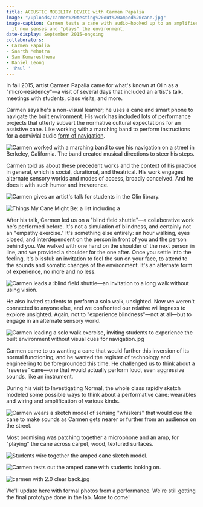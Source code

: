 ```yaml
---
title: ACOUSTIC MOBILITY DEVICE with Carmen Papalia
image: "/uploads/carmen%20testing%20out%20amped%20cane.jpg"
image-caption: Carmen tests a cane with audio—hooked up to an amplifier and microphone,
  it now senses and "plays" the environment.
date-display: September 2015–ongoing
collaborators:
- Carmen Papalia
- Saarth Mehotra
- Sam Kumaresthena
- Daniel Leong
- 'Paul '
---
```


In fall 2015, artist Carmen Papalia came for what's known at Olin as a "micro-residency"—a visit of several days that included an artist's talk, meetings with students, class visits, and more.

Carmen says he's a non-visual learner; he uses a cane and smart phone to navigate the built environment. His work has included lots of performance projects that utterly subvert the normative cultural expectations for an assistive cane. Like working with a marching band to perform instructions for a convivial audio [form of navigation](http://www.bbc.com/news/blogs-ouch-31749643).

![Carmen worked with a marching band to cue his navigation on a street in Berkeley, California. The band created musical directions to steer his steps.](/uploads/carmen%2520marching%2520band.jpg)

Carmen told us about these precedent works and the context of his practice in general, which is social, durational, and theatrical. His work engages alternate sensory worlds and modes of access, broadly conceived. And he does it with such humor and irreverence.

![Carmen gives an artist's talk for students in the Olin library.](/uploads/carmen%2520artists%2520talk.jpg)

![Things My Cane Might Be: a list including a ](/uploads/things%2520my%2520cane%2520might%2520be.jpg)

After his talk, Carmen led us on a "blind field shuttle"—a collaborative work he's performed before. It's not a simulation of blindness, and certainly not an "empathy exercise." It's something else entirely: an hour walking, eyes closed, and interdependent on the person in front of you and the person behind you. We walked with one hand on the shoulder of the next person in line, and we provided a shoulder for the one after. Once you settle into the feeling, it's blissful: an invitation to feel the sun on your face, to attend to the sounds and somatic changes of the environment. It's an alternate form of experience, no more and no less.

![Carmen leads a :blind field shuttle—an invitation to a long walk without using vision.](/uploads/carmen%2520blind%2520field%2520shuttle.jpg)

He also invited students to perform a solo walk, unsighted. Now we weren't connected to anyone else, and we confronted our relative willingness to explore unsighted. Again, not to "experience blindness"—not at all—but to engage in an alternate sensory world. 

![Carmen leading a solo walk exercise, inviting students to experience the built environment without visual cues for navigation.jpg](/uploads/Carmen%2520leading%2520solo%2520walk.jpg)

Carmen came to us wanting a cane that would further this inversion of its normal functioning, and he wanted the register of technology and engineering to be foregrounded this time. He challenged us to think about a "reverse" cane—one that would actually perform loud, even aggressive sounds, like an instrument. 

During his visit to Investigating Normal, the whole class rapidly sketch modeled some possible ways to think about a performative cane: wearables and wiring and amplification of various kinds.

![Carmen wears a sketch model of sensing "whiskers" that would cue the cane to make sounds as Carmen gets nearer or further from an audience on the street.](/uploads/carmen%2520wearable%2520prototype.jpg)



Most promising was patching together a microphone and an amp, for "playing" the cane across carpet, wood, textured surfaces.

![Students wire together the amped cane sketch model.](/uploads/prototype%2520patching%2520together%2520amp.jpg)

![Carmen tests out the amped cane with students looking on.](/uploads/carmen%2520testing%2520out%2520amped%2520cane.jpg)

![carmen with 2.0 clear back.jpg](/uploads/carmen%2520with%25202.0%2520clear%2520back.jpg)

We'll update here with formal photos from a performance. We're still getting the final prototype done in the lab. More to come!

